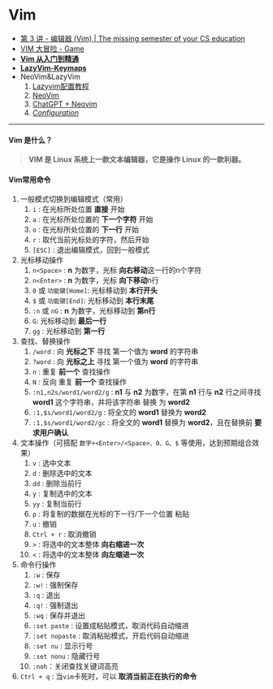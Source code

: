 # Vim

* [第 3 讲 - 编辑器 (Vim) | The missing semester of your CS education](https://missing-semester-cn.github.io/2020/editors/)
* [VIM 大冒险 - Game](https://vim-adventures.com/)
* [**Vim 从入门到精通**](https://github.com/wsdjeg/vim-galore-zh\_cn)
* [**LazyVim-Keymaps**](https://www.lazyvim.org/keymaps)
* NeoVim\&LazyVim
  1. [Lazyvim配置教程](https://www.bilibili.com/video/BV1ds4y1P7Rs/?spm\_id\_from=333.337.search-card.all.click\&vd\_source=ae16ff6478eb15c1b87880540263910b)
  2. [NeoVim](https://www.bilibili.com/video/BV1zY4y1Z7FR/?vd\_source=ae16ff6478eb15c1b87880540263910b)
  3. [ChatGPT + Neovim](https://www.bilibili.com/video/BV18o4y1b7D3/?spm\_id\_from=333.999.0.0\&vd\_source=ae16ff6478eb15c1b87880540263910b)
  4. [_Configuration_](https://github.com/jackMort/ChatGPT.nvim#configuration)

***

#### Vim 是什么？

> **VIM 是 Linux 系统上一款文本编辑器，它是操作 Linux 的一款利器。**

#### Vim常用命令

1. 一般模式切换到编辑模式（常用）
   1. `i` : 在光标所处位置 **直接** 开始
   2. `a` : 在光标所处位置的 **下一个字符** 开始
   3. `o` : 在光标所处位置的 **下一行** 开始
   4. `r` : 取代当前光标处的字符，然后开始
   5. `[ESC]` : 退出编辑模式，回到一般模式
2. 光标移动操作
   1. `n<Space>` : **n** 为数字，光标 **向右移动**这一行的n个字符
   2. `n<Enter>` : **n** 为数字，光标 **向下移动**n行
   3. `0` 或 `功能键[Home]`: 光标移动到 **本行开头**
   4. `$` 或 `功能键[End]`: 光标移动到 **本行末尾**
   5. `:n` 或 `nG` : **n** 为数字，光标移动到 **第n行**
   6. `G`: 光标移动到 **最后一行**
   7. `gg` : 光标移动到 **第一行**
3. 查找、替换操作
   1. `/word` : 向 **光标之下** 寻找 第一个值为 **word** 的字符串
   2. `?word` : 向 **光标之上** 寻找 第一个值为 **word** 的字符串
   3. `n` : 重复 **前一个** 查找操作
   4. `N` : 反向 重复 **前一个** 查找操作
   5. `:n1,n2s/word1/word2/g` : **n1** 与 **n2** 为数字，在第 **n1** 行与 **n2** 行之间寻找 **word1** 这个字符串，并将该字符串 替换 为 **word2**
   6. `:1,$s/word1/word2/g` : 将全文的 **word1** 替换为 **word2**
   7. `:1,$s/word1/word2/gc` : 将全文的 **word1** 替换为 **word2**，且在替换前 **要求用户确认**
4. 文本操作（可搭配 `数字+<Enter>/<Space>、0、G、$` 等使用，达到预期组合效果）
   1. `v` : 选中文本
   2. `d` : 删除选中的文本
   3. `dd` : 删除当前行
   4. `y` : 复制选中的文本
   5. `yy` : 复制当前行
   6. `p` : 将复制的数据在光标的下一行/下一个位置 粘贴
   7. `u` : 撤销
   8. `Ctrl + r` : 取消撤销
   9. `>` : 将选中的文本整体 **向右缩进一次**
   10. `<` : 将选中的文本整体 **向左缩进一次**
5. 命令行操作
   1. `:w` : 保存
   2. `:w!` : 强制保存
   3. `:q` : 退出
   4. `:q!` : 强制退出
   5. `:wq` : 保存并退出
   6. `:set paste` : 设置成粘贴模式，取消代码自动缩进
   7. `:set nopaste` : 取消粘贴模式，开启代码自动缩进
   8. `:set nu` : 显示行号
   9. `:set nonu` : 隐藏行号
   10. `:noh`：关闭查找关键词高亮
6. `Ctrl + q` : 当`vim`卡死时，可以 **取消当前正在执行的命令**
